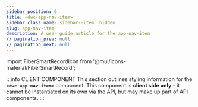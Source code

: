 ```yaml
---
sidebar_position: 0
title: <dwc-app-nav-item>
sidebar_class_name: sidebar--item__hidden
slug: app-nav-item
description: A user guide article for the app-nav-item
// pagination_prev: null
// pagination_next: null
---
```


import FiberSmartRecordIcon from '@mui/icons-material/FiberSmartRecord';

<DocChip chip='shadow' />

:::info CLIENT COMPONENT
This section outlines styling information for the **`<dwc-app-nav-item>`** component. This component is **client side only** - it cannot be instantiated on its own via the API, but may make up part of API components.
:::

<TableBuilder name="dwc-app-nav-item" />

